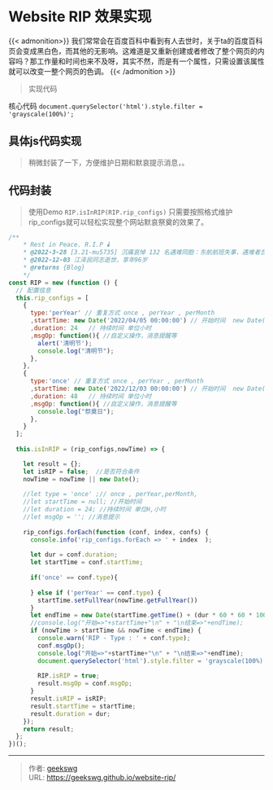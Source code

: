 # Website RIP 效果实现

{{< admonition>}}
我们常常会在百度百科中看到有人去世时，关于ta的百度百科页会变成黑白色，而其他的无影响。这难道是又重新创建或者修改了整个网页的内容吗？那工作量和时间也来不及呀，其实不然，而是有一个属性，只需设置该属性就可以改变一整个网页的色调。
{{< /admonition >}}

<!--more-->

> 实现代码

核心代码 `document.querySelector('html').style.filter = 'grayscale(100%)';`

## 具体js代码实现

> 稍微封装了一下，方便维护日期和默哀提示消息，。


## 代码封装 

> 使用Demo `RIP.isInRIP(RIP.rip_configs)`
> 只需要按照格式维护rip_configs就可以轻松实现整个网站默哀祭奠的效果了。

```javascript
/**
    * Rest in Peace. R.I.P 🕯️
    * @2022-3-28 [3.21-mu5735] 沉痛哀悼 132 名遇难同胞：东航航班失事，遇难者含旅客 123 人，机组 9 人
    * @2022-12-03 江泽民同志逝世，享年96岁
    * @returns {Blog}
    */
const RIP = new (function () {
  // 配置信息
  this.rip_configs = [
    { 
      type:'perYear' // 重复方式 once , perYear , perMonth 
      ,startTime: new Date('2022/04/05 00:00:00') // 开始时间  new Date('2022/12/03 00:00:00')
      ,duration: 24   // 持续时间 单位小时
      ,msgOp: function(){ //自定义操作，消息提醒等
        alert('清明节');
        console.log("清明节");
      },
    },
    { 
      type:'once' // 重复方式 once , perYear , perMonth 
      ,startTime: new Date('2022/12/03 00:00:00') // 开始时间  new Date('2022/12/03 00:00:00')
      ,duration: 48   // 持续时间 单位小时
      ,msgOp: function(){ //自定义操作，消息提醒等
        console.log("祭奠日");
      },
    }
  ];
  
  this.isInRIP = (rip_configs,nowTime) => {

    let result = {};
    let isRIP = false;  //是否符合条件
    nowTime = nowTime || new Date();
    
    //let type = 'once' ;// once , perYear,perMonth,
    //let startTime = null; //开始时间
    //let duration = 24; //持续时间 单位H,小时
    //let msgOp = ''; //消息提示
    
    rip_configs.forEach(function (conf, index, confs) {
      console.info('rip_configs.forEach => ' + index  );
      
      let dur = conf.duration;
      let startTime = conf.startTime;
     
      if('once' == conf.type){
        
      } else if ('perYear' == conf.type) {
        startTime.setFullYear(nowTime.getFullYear())
      }
      let endTime = new Date(startTime.getTime() + (dur * 60 * 60 * 1000));
      //console.log("开始=>"+startTime+"\n" + "\n结束=>"+endTime);
      if (nowTime > startTime && nowTime < endTime) {
        console.warn('RIP - Type : ' + conf.type);
        conf.msgOp();
        console.log("开始=>"+startTime+"\n" + "\n结束=>"+endTime);
        document.querySelector('html').style.filter = 'grayscale(100%)';
        
        RIP.isRIP = true;
        result.msgOp = conf.msgOp;
      } 
      result.isRIP = isRIP;
      result.startTime = startTime;
      result.duration = dur;
    });
    return result;
  };
})();

```


---

> 作者: [geekswg](https://geekswg.github.io)  
> URL: https://geekswg.github.io/website-rip/  

